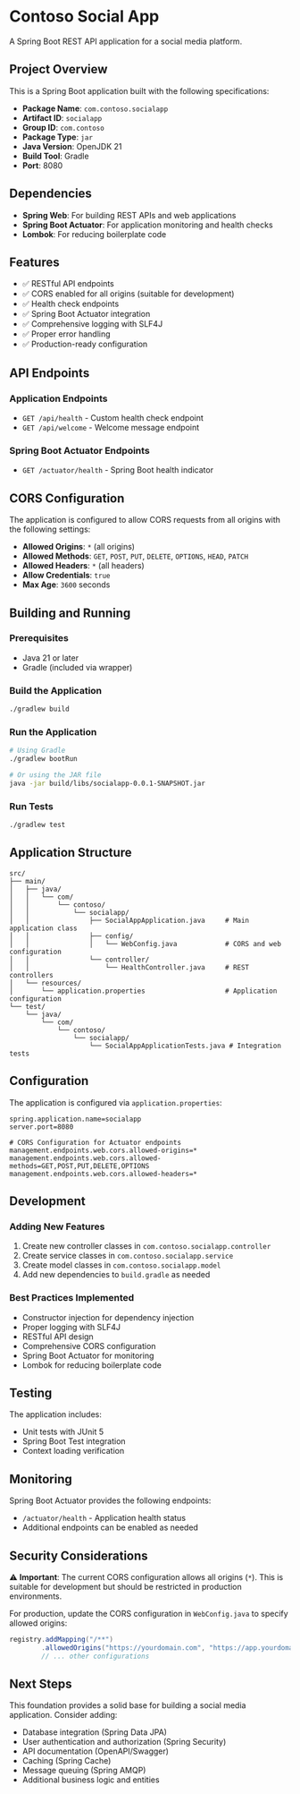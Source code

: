 # Contoso Social App

A Spring Boot REST API application for a social media platform.

## Project Overview

This is a Spring Boot application built with the following specifications:
- **Package Name**: `com.contoso.socialapp`
- **Artifact ID**: `socialapp`
- **Group ID**: `com.contoso`
- **Package Type**: `jar`
- **Java Version**: OpenJDK 21
- **Build Tool**: Gradle
- **Port**: 8080

## Dependencies

- **Spring Web**: For building REST APIs and web applications
- **Spring Boot Actuator**: For application monitoring and health checks
- **Lombok**: For reducing boilerplate code

## Features

- ✅ RESTful API endpoints
- ✅ CORS enabled for all origins (suitable for development)
- ✅ Health check endpoints
- ✅ Spring Boot Actuator integration
- ✅ Comprehensive logging with SLF4J
- ✅ Proper error handling
- ✅ Production-ready configuration

## API Endpoints

### Application Endpoints
- `GET /api/health` - Custom health check endpoint
- `GET /api/welcome` - Welcome message endpoint

### Spring Boot Actuator Endpoints
- `GET /actuator/health` - Spring Boot health indicator

## CORS Configuration

The application is configured to allow CORS requests from all origins with the following settings:
- **Allowed Origins**: `*` (all origins)
- **Allowed Methods**: `GET`, `POST`, `PUT`, `DELETE`, `OPTIONS`, `HEAD`, `PATCH`
- **Allowed Headers**: `*` (all headers)
- **Allow Credentials**: `true`
- **Max Age**: `3600` seconds

## Building and Running

### Prerequisites
- Java 21 or later
- Gradle (included via wrapper)

### Build the Application
```bash
./gradlew build
```

### Run the Application
```bash
# Using Gradle
./gradlew bootRun

# Or using the JAR file
java -jar build/libs/socialapp-0.0.1-SNAPSHOT.jar
```

### Run Tests
```bash
./gradlew test
```

## Application Structure

```
src/
├── main/
│   ├── java/
│   │   └── com/
│   │       └── contoso/
│   │           └── socialapp/
│   │               ├── SocialAppApplication.java     # Main application class
│   │               ├── config/
│   │               │   └── WebConfig.java            # CORS and web configuration
│   │               └── controller/
│   │                   └── HealthController.java     # REST controllers
│   └── resources/
│       └── application.properties                    # Application configuration
└── test/
    └── java/
        └── com/
            └── contoso/
                └── socialapp/
                    └── SocialAppApplicationTests.java # Integration tests
```

## Configuration

The application is configured via `application.properties`:

```properties
spring.application.name=socialapp
server.port=8080

# CORS Configuration for Actuator endpoints
management.endpoints.web.cors.allowed-origins=*
management.endpoints.web.cors.allowed-methods=GET,POST,PUT,DELETE,OPTIONS
management.endpoints.web.cors.allowed-headers=*
```

## Development

### Adding New Features
1. Create new controller classes in `com.contoso.socialapp.controller`
2. Create service classes in `com.contoso.socialapp.service`
3. Create model classes in `com.contoso.socialapp.model`
4. Add new dependencies to `build.gradle` as needed

### Best Practices Implemented
- Constructor injection for dependency injection
- Proper logging with SLF4J
- RESTful API design
- Comprehensive CORS configuration
- Spring Boot Actuator for monitoring
- Lombok for reducing boilerplate code

## Testing

The application includes:
- Unit tests with JUnit 5
- Spring Boot Test integration
- Context loading verification

## Monitoring

Spring Boot Actuator provides the following endpoints:
- `/actuator/health` - Application health status
- Additional endpoints can be enabled as needed

## Security Considerations

⚠️ **Important**: The current CORS configuration allows all origins (`*`). This is suitable for development but should be restricted in production environments.

For production, update the CORS configuration in `WebConfig.java` to specify allowed origins:

```java
registry.addMapping("/**")
        .allowedOrigins("https://yourdomain.com", "https://app.yourdomain.com")
        // ... other configurations
```

## Next Steps

This foundation provides a solid base for building a social media application. Consider adding:
- Database integration (Spring Data JPA)
- User authentication and authorization (Spring Security)
- API documentation (OpenAPI/Swagger)
- Caching (Spring Cache)
- Message queuing (Spring AMQP)
- Additional business logic and entities
